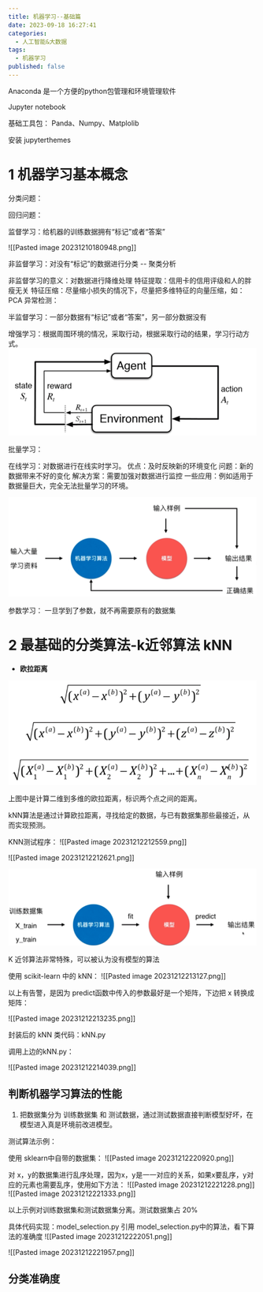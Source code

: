 ```yaml
---
title: 机器学习--基础篇
date: 2023-09-18 16:27:41
categories:
  - 人工智能&大数据
tags:
  - 机器学习
published: false
---
```



Anaconda 是一个方便的python包管理和环境管理软件

Jupyter notebook

基础工具包：
Panda、Numpy、Matplolib


安装 jupyterthemes


# 1 机器学习基本概念

分类问题：

回归问题：


监督学习：给机器的训练数据拥有“标记”或者“答案”

![[Pasted image 20231210180948.png]]

非监督学习：对没有“标记”的数据进行分类 -- 聚类分析

非监督学习的意义：对数据进行降维处理
	特征提取：信用卡的信用评级和人的胖瘦无关
	特征压缩：尽量缩小损失的情况下，尽量把多维特征的向量压缩，如：PCA
	异常检测：

半监督学习：一部分数据有“标记”或者“答案”，另一部分数据没有

增强学习：根据周围环境的情况，采取行动，根据采取行动的结果，学习行动方式。
![](https://raw.githubusercontent.com/BaihlUp/Figurebed/master/2023/20231210183041.png)


批量学习：

在线学习：对数据进行在线实时学习。
	优点：及时反映新的环境变化
	问题：新的数据带来不好的变化
	解决方案：需要加强对数据进行监控
	一些应用：例如适用于数据量巨大，完全无法批量学习的环境。

![](https://raw.githubusercontent.com/BaihlUp/Figurebed/master/2023/20231210183621.png)

参数学习：
	一旦学到了参数，就不再需要原有的数据集


# 2 最基础的分类算法-k近邻算法 kNN


- **欧拉距离**

![](https://raw.githubusercontent.com/BaihlUp/Figurebed/master/2023/20231210194323.png)

上图中是计算二维到多维的欧拉距离，标识两个点之间的距离。

kNN算法是通过计算欧拉距离，寻找给定的数据，与已有数据集那些最接近，从而实现预测。

KNN测试程序：
![[Pasted image 20231212212559.png]]

![[Pasted image 20231212212621.png]]

![](https://raw.githubusercontent.com/BaihlUp/Figurebed/master/2023/20231212212742.png)

K 近邻算法非常特殊，可以被认为没有模型的算法

使用 scikit-learn 中的 kNN：
![[Pasted image 20231212213127.png]]

以上有告警，是因为 predict函数中传入的参数最好是一个矩阵，下边把 x 转换成矩阵：

![[Pasted image 20231212213235.png]]

封装后的 kNN 类代码：kNN.py

调用上边的kNN.py：

![[Pasted image 20231212214039.png]]


## 判断机器学习算法的性能

1. 把数据集分为 训练数据集 和 测试数据，通过测试数据直接判断模型好坏，在模型进入真是环境前改进模型。

测试算法示例：

使用 sklearn中自带的数据集：
![[Pasted image 20231212220920.png]]

对 x，y的数据集进行乱序处理，因为x，y是一一对应的关系，如果x要乱序，y对应的元素也需要乱序，使用如下方法：
![[Pasted image 20231212221228.png]]
![[Pasted image 20231212221333.png]]

以上示例对训练数据集和测试数据集分离。测试数据集占 20%

具体代码实现：model_selection.py
引用 model_selection.py中的算法，看下算法的准确度
![[Pasted image 20231212222051.png]]


![[Pasted image 20231212221957.png]]


## 分类准确度



